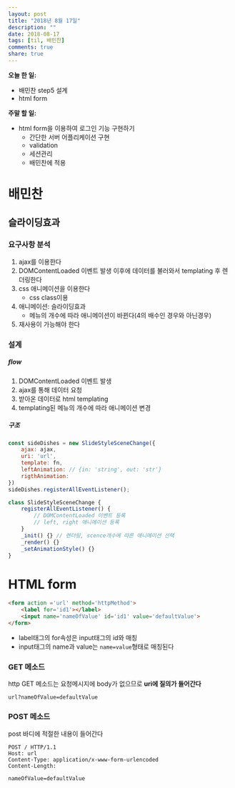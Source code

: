 ```yaml
---
layout: post
title: "2018년 8월 17일"
description: ""
date: 2018-08-17
tags: [til, 배민찬]
comments: true
share: true
---
```


**오늘 한 일:**

* 배민찬 step5 설계
* html form

**주말 할 일:**

* html form을 이용하여 로그인 기능 구현하기
  * 간단한 서버 어플리케이션 구현
  * validation
  * 세션관리
  * 배민찬에 적용

# 배민찬

## 슬라이딩효과

### 요구사항 분석

1. ajax를 이용한다
2. DOMContentLoaded 이벤트 발생 이후에 데이터를 불러와서 templating 후 렌더링한다
3. css 애니메이션을 이용한다
   * css class이용
4. 애니메이션: 슬라이딩효과
   * 메뉴의 개수에 따라 애니메이션이 바뀐다(4의 배수인 경우와 아닌경우)
5. 재사용이 가능해야 한다

### 설계

##### flow

1. DOMContentLoaded 이벤트 발생
2. ajax를 통해 데이터 요청
3. 받아온 데이터로 html templating
4. templating된 메뉴의 개수에 따라 애니메이션 변경

##### 구조

```javascript
const sideDishes = new SlideStyleSceneChange({
    ajax: ajax,
    uri: 'url',
    template: fn,
    leftAnimation: // {in: 'string', out: 'str'}
    rigthAnimation: 
})
sideDishes.registerAllEventListener();

class SlideStyleSceneChange {
    registerAllEventListener() {
        // DOMContentLoaded 이벤트 등록
        // left, right 애니메이션 등록
    }
    _init() {} // 렌더링, scence개수에 따른 애니메이션 선택
    _render() {}
    _setAnimationStyle() {}
}
```



# HTML form

```html
<form action ='url' method='httpMethod'>
    <label for='id1'></label>
    <input name='nameOfValue' id='id1' value='defaultValue'>
</form>
```

* label태그의 for속성은 input태그의 id와 매칭
* input태그의 name과 value는 `name=value`형태로 매칭된다

### GET 메소드

http GET 메소드는 요청메시지에 body가 없으므로 **uri에 질의가 들어간다**

`url?nameOfValue=defaultValue`

### POST 메소드

post 바디에 적절한 내용이 들어간다

```
POST / HTTP/1.1
Host: url
Content-Type: application/x-www-form-urlencoded
Content-Length: 

nameOfValue=defaultValue
```

